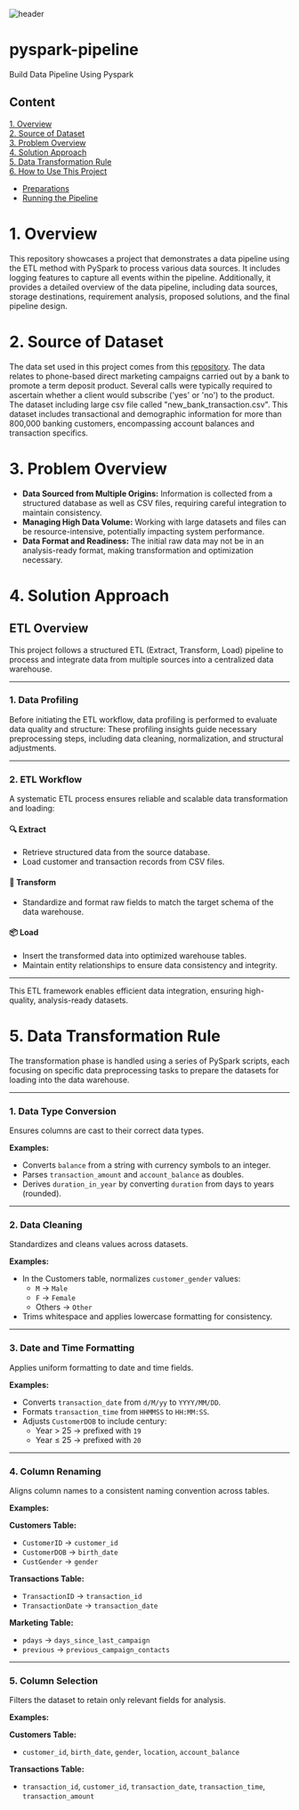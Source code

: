 
![header](https://github.com/user-attachments/assets/59751560-25e3-4dc0-9fbe-8a1f7e8aabab)

# pyspark-pipeline
Build Data Pipeline Using Pyspark

## Content
[1. Overview](#1-overview)  
[2. Source of Dataset](#2-source-of-dataset)   
[3. Problem Overview](#3-problem-overview)  
[4. Solution Approach](#4-solution-approach)  
[5. Data Transformation Rule](#5-data-transformation-rule)  
[6. How to Use This Project](#6-how-to-use-this-project)
   - [Preparations](#71-preparations)
   - [Running the Pipeline](#72-running-the-pipeline)

# 1. Overview
This repository showcases a project that demonstrates a data pipeline using the ETL method with PySpark to process various data sources. It includes logging features to capture all events within the pipeline. Additionally, it provides a detailed overview of the data pipeline, including data sources, storage destinations, requirement analysis, proposed solutions, and the final pipeline design.

# 2. Source of Dataset
The data set used in this project comes from this [repository](https://github.com/Kurikulum-Sekolah-Pacmann/data_pipeline_exercise_3). The data relates to phone-based direct marketing campaigns carried out by a bank to promote a term deposit product. Several calls were typically required to ascertain whether a client would subscribe ('yes' or 'no') to the product. The dataset including large csv file called "new_bank_transaction.csv". This dataset includes transactional and demographic information for more than 800,000 banking customers, encompassing account balances and transaction specifics.


# 3. Problem Overview
- **Data Sourced from Multiple Origins:** Information is collected from a structured database as well as CSV files, requiring careful integration to maintain consistency.
- **Managing High Data Volume:** Working with large datasets and files can be resource-intensive, potentially impacting system performance.
- **Data Format and Readiness:** The initial raw data may not be in an analysis-ready format, making transformation and optimization necessary.

# 4. Solution Approach

## ETL Overview

This project follows a structured ETL (Extract, Transform, Load) pipeline to process and integrate data from multiple sources into a centralized data warehouse.

---

### 1. Data Profiling

Before initiating the ETL workflow, data profiling is performed to evaluate data quality and structure:
These profiling insights guide necessary preprocessing steps, including data cleaning, normalization, and structural adjustments.

---

### 2. ETL Workflow

A systematic ETL process ensures reliable and scalable data transformation and loading:

#### 🔍 Extract

- Retrieve structured data from the source database.
- Load customer and transaction records from CSV files.

#### 🔄 Transform

- Standardize and format raw fields to match the target schema of the data warehouse.

#### 📦 Load

- Insert the transformed data into optimized warehouse tables.
- Maintain entity relationships to ensure data consistency and integrity.

---

This ETL framework enables efficient data integration, ensuring high-quality, analysis-ready datasets.

# 5. Data Transformation Rule

The transformation phase is handled using a series of PySpark scripts, each focusing on specific data preprocessing tasks to prepare the datasets for loading into the data warehouse.

---

### 1. Data Type Conversion

Ensures columns are cast to their correct data types.

**Examples:**
- Converts `balance` from a string with currency symbols to an integer.
- Parses `transaction_amount` and `account_balance` as doubles.
- Derives `duration_in_year` by converting `duration` from days to years (rounded).

---

### 2. Data Cleaning

Standardizes and cleans values across datasets.

**Examples:**
- In the Customers table, normalizes `customer_gender` values:
  - `M` → `Male`
  - `F` → `Female`
  - Others → `Other`
- Trims whitespace and applies lowercase formatting for consistency.

---
### 3. Date and Time Formatting

Applies uniform formatting to date and time fields.

**Examples:**
- Converts `transaction_date` from `d/M/yy` to `YYYY/MM/DD`.
- Formats `transaction_time` from `HHMMSS` to `HH:MM:SS`.
- Adjusts `CustomerDOB` to include century:
  - Year > 25 → prefixed with `19`
  - Year ≤ 25 → prefixed with `20`

---

### 4. Column Renaming

Aligns column names to a consistent naming convention across tables.

**Examples:**

**Customers Table:**
- `CustomerID` → `customer_id`
- `CustomerDOB` → `birth_date`
- `CustGender` → `gender`

**Transactions Table:**
- `TransactionID` → `transaction_id`
- `TransactionDate` → `transaction_date`

**Marketing Table:**
- `pdays` → `days_since_last_campaign`
- `previous` → `previous_campaign_contacts`

---

### 5. Column Selection

Filters the dataset to retain only relevant fields for analysis.

**Examples:**

**Customers Table:**
- `customer_id`, `birth_date`, `gender`, `location`, `account_balance`

**Transactions Table:**
- `transaction_id`, `customer_id`, `transaction_date`, `transaction_time`, `transaction_amount`


